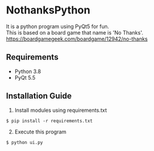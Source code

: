 # NothanksPython
It is a python program using PyQt5 for fun. <br>
This is based on a board game that name is 'No Thanks'. <br>
https://boardgamegeek.com/boardgame/12942/no-thanks

## Requirements
* Python 3.8
* PyQt 5.5

## Installation Guide
1. Install modules using requirements.txt 
```
$ pip install -r requirements.txt
```
2. Execute this program
```
$ python ui.py
```
